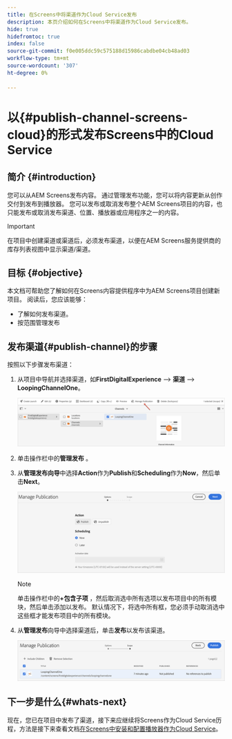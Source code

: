 ```yaml
---
title: 在Screens中将渠道作为Cloud Service发布
description: 本页介绍如何在Screens中将渠道作为Cloud Service发布。
hide: true
hidefromtoc: true
index: false
source-git-commit: f0e005ddc59c575188d15986cabdbe04cb48ad03
workflow-type: tm+mt
source-wordcount: '307'
ht-degree: 0%

---
```



# 以{#publish-channel-screens-cloud}的形式发布Screens中的Cloud Service

## 简介 {#introduction}

您可以从AEM Screens发布内容。 通过管理发布功能，您可以将内容更新从创作交付到发布到播放器。 您可以发布或取消发布整个AEM Screens项目的内容，也只能发布或取消发布渠道、位置、播放器或应用程序之一的内容。

>[!IMPORTANT]
>在项目中创建渠道或渠道后，必须发布渠道，以便在AEM Screens服务提供商的库存列表视图中显示渠道/渠道。

## 目标 {#objective}

本文档可帮助您了解如何在Screens内容提供程序中为AEM Screens项目创建新项目。 阅读后，您应该能够：

* 了解如何发布渠道。
* 按范围管理发布

## 发布渠道{#publish-channel}的步骤

按照以下步骤发布渠道：

1. 从项目中导航并选择渠道，如&#x200B;**FirstDigitalExperience** —> **渠道** —> **LoopingChannelOne**。

   ![](/help/screens-cloud/assets/create-content/managepub-1.png)

1. 单击操作栏中的&#x200B;**管理发布** 。

1. 从&#x200B;**管理发布向导**&#x200B;中选择&#x200B;**Action**&#x200B;作为&#x200B;**Publish**&#x200B;和&#x200B;**Scheduling**&#x200B;作为&#x200B;**Now**，然后单击&#x200B;**Next**。

   ![](/help/screens-cloud/assets/create-content/managepub-2.png)

   >[!NOTE]
   >单击操作栏中的&#x200B;**+包含子项** ，然后取消选中所有选项以发布项目中的所有模块，然后单击添加以发布。 默认情况下，将选中所有框，您必须手动取消选中这些框才能发布项目中的所有模块。

1. 从&#x200B;**管理发布**&#x200B;向导中选择渠道后，单击&#x200B;**发布**&#x200B;以发布该渠道。

   ![](/help/screens-cloud/assets/create-content/managepub-3.png)


## 下一步是什么{#whats-next}

现在，您已在项目中发布了渠道，接下来应继续将Screens作为Cloud Service历程，方法是接下来查看文档[在Screens中安装和配置播放器作为Cloud Service](/help/screens-cloud/creating-content/manage-publish.md)。
